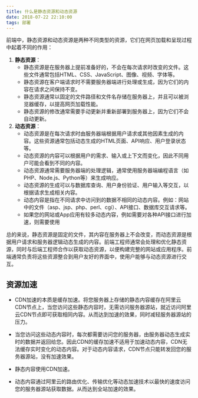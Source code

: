 ```yaml
---
title: 什么是静态资源和动态资源
date: 2018-07-22 22:10:00
tags: 部署
---
```


前端中，静态资源和动态资源是两种不同类型的资源，它们在网页加载和呈现过程中起着不同的作用：

1. **静态资源**：
    - 静态资源是在服务器上提前准备好的，不会在每次请求时改变的文件。这些文件通常包括HTML、CSS、JavaScript、图像、视频、字体等。
    - 静态资源在客户端请求时不需要服务器端进行处理或生成，因为它们的内容在请求之间保持不变。
    - 静态资源通常以固定的文件路径和文件名存储在服务器上，并且可以被浏览器缓存，以提高网页加载性能。
    - 静态资源的修改通常需要手动更新并重新部署到服务器上，因为它们不会自动更新。
2. **动态资源**：
    - 动态资源是在每次请求时由服务器端根据用户请求或其他因素生成的内容。这些资源通常包括动态生成的HTML页面、API响应、用户登录状态等。
    - 动态资源的内容可以根据用户的需求、输入或上下文而变化，因此不同用户可能会看到不同的内容。
    - 动态资源通常需要服务器端的处理逻辑，通常使用服务器端编程语言（如PHP、Node.js、Python等）来生成响应。
    - 动态资源的生成可以与数据库查询、用户身份验证、用户输入等交互，以根据请求生成相关内容。
    - 动态内容是指在不同请求中访问到的数据不相同的动态内容。例如：网站中的文件（asp、jsp、php、perl、cgi）、API接口、数据库交互请求等。
    - 如果您的网站或App应用有较多动态内容，例如需要对各种API接口进行加速，则需要使用

总的来说，静态资源是固定的文件，其内容在服务器上不会改变，而动态资源是根据用户请求和服务器逻辑动态生成的内容。前端工程师通常会处理和优化静态资源，同时与后端工程师合作以获取动态资源，以便构建完整的网站或应用程序。前端通常负责将这些资源整合到用户友好的界面中，使用户能够与动态资源进行交互。

## 资源加速

- CDN加速的本质是缓存加速。将您服务器上存储的静态内容缓存在阿里云CDN节点上，当您访问这些静态内容时，无需访问服务器源站，就近访问阿里云CDN节点即可获取相同内容。从而达到加速的效果，同时减轻服务器源站的压力。
- 当您访问这些动态内容时，每次都需要访问您的服务器，由服务器动态生成实时的数据并返回给您。因此CDN的缓存加速不适用于加速动态内容，CDN无法缓存实时变化的动态内容。对于动态内容请求，CDN节点只能转发回您的服务器源站，没有加速效果。

- 静态内容使用CDN加速。
- 动态内容通过阿里云的路由优化、传输优化等动态加速技术以最快的速度访问您的服务器源站获取数据。从而达到全站加速的效果。